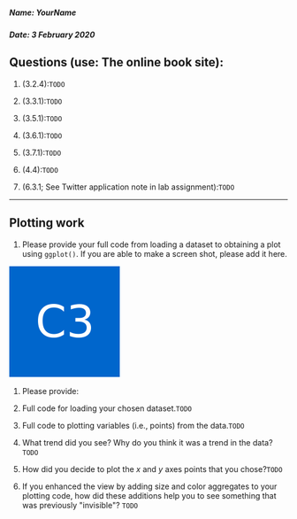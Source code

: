##### Name: YourName
##### Date: 3 February 2020

## Questions (use: The online book site):
1. (3.2.4):`TODO`

2. (3.3.1):`TODO`

3. (3.5.1):`TODO`

4. (3.6.1):`TODO`

5. (3.7.1):`TODO`

6. (4.4):`TODO`

7. (6.3.1; See Twitter application note in lab assignment):`TODO`
---
## Plotting work

1. Please provide your full code from loading a dataset to obtaining a plot using `ggplot()`. If you are able to make a screen shot, please add it here.

![Logo](images/301_avatar.png)

1. Please provide:
  1. Full code for loading your chosen dataset.`TODO`

  2. Full code to plotting variables (i.e., points) from the data.`TODO`

2. What trend did you see? Why do you think it was a trend in the data?`TODO`

3. How did you decide to plot the $x$ and $y$ axes points that you chose?`TODO`

4. If you enhanced the view by adding size and color aggregates to your plotting code, how did these additions help you to see something that was previously "invisible"? `TODO`
